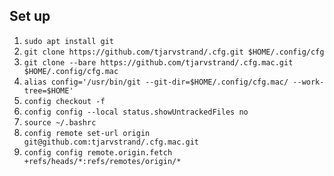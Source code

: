 ## Set up

  1. `sudo apt install git`
  2. `git clone https://github.com/tjarvstrand/.cfg.git $HOME/.config/cfg`
  2. `git clone --bare https://github.com/tjarvstrand/.cfg.mac.git $HOME/.config/cfg.mac`
  3. `alias config='/usr/bin/git --git-dir=$HOME/.config/cfg.mac/ --work-tree=$HOME'`
  4. `config checkout -f`
  6. `config config --local status.showUntrackedFiles no`
  7. `source ~/.bashrc`
  8. `config remote set-url origin git@github.com:tjarvstrand/.cfg.mac.git`
  9. `config config remote.origin.fetch +refs/heads/*:refs/remotes/origin/*`

